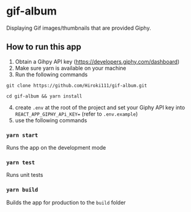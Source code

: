 # gif-album

Displaying Gif images/thumbnails that are provided Giphy.

## How to run this app

1. Obtain a Gihpy API key (https://developers.giphy.com/dashboard)
2. Make sure yarn is available on your machine
3. Run the following commands

```
git clone https://github.com/Hiroki111/gif-album.git

cd gif-album && yarn install
```
4. create `.env` at the root of the project and set your Giphy API key into `REACT_APP_GIPHY_APi_KEY=` (refer to `.env.example`)
5. use the following commands

### `yarn start`

Runs the app on the development mode

### `yarn test`

Runs unit tests

### `yarn build`

Builds the app for production to the `build` folder
